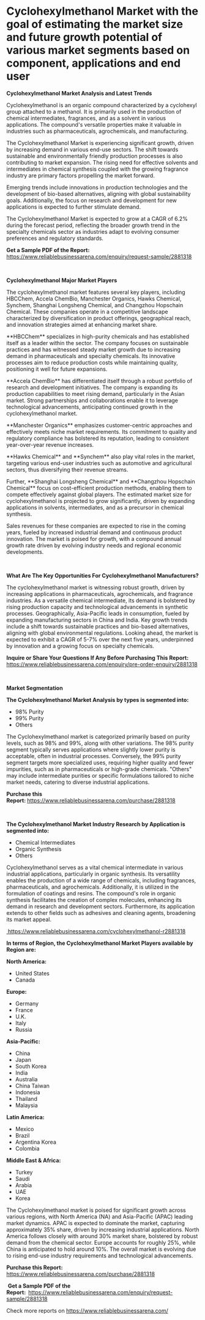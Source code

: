 <p><h1>Cyclohexylmethanol Market with the goal of estimating the market size and future growth potential of various market segments based on component, applications and end user</h1></p><p><strong>Cyclohexylmethanol Market Analysis and Latest Trends</strong></p>
<p><p>Cyclohexylmethanol is an organic compound characterized by a cyclohexyl group attached to a methanol. It is primarily used in the production of chemical intermediates, fragrances, and as a solvent in various applications. The compound's versatile properties make it valuable in industries such as pharmaceuticals, agrochemicals, and manufacturing.</p><p>The Cyclohexylmethanol Market is experiencing significant growth, driven by increasing demand in various end-use sectors. The shift towards sustainable and environmentally friendly production processes is also contributing to market expansion. The rising need for effective solvents and intermediates in chemical synthesis coupled with the growing fragrance industry are primary factors propelling the market forward.</p><p>Emerging trends include innovations in production technologies and the development of bio-based alternatives, aligning with global sustainability goals. Additionally, the focus on research and development for new applications is expected to further stimulate demand. </p><p>The Cyclohexylmethanol Market is expected to grow at a CAGR of 6.2% during the forecast period, reflecting the broader growth trend in the specialty chemicals sector as industries adapt to evolving consumer preferences and regulatory standards.</p></p>
<p><strong>Get a Sample PDF of the Report:&nbsp;</strong> <a href="https://www.reliablebusinessarena.com/enquiry/request-sample/2881318?utm_campaign=3286&utm_medium=2&utm_source=Github&utm_content=ia&utm_term=12032025&utm_id=cyclohexylmethanol">https://www.reliablebusinessarena.com/enquiry/request-sample/2881318</a></p>
<p>&nbsp;</p>
<p><strong>Cyclohexylmethanol Major Market Players</strong></p>
<p><p>The cyclohexylmethanol market features several key players, including HBCChem, Accela ChemBio, Manchester Organics, Hawks Chemical, Synchem, Shanghai Longsheng Chemical, and Changzhou Hopschain Chemical. These companies operate in a competitive landscape characterized by diversification in product offerings, geographical reach, and innovation strategies aimed at enhancing market share.</p><p>**HBCChem** specializes in high-purity chemicals and has established itself as a leader within the sector. The company focuses on sustainable practices and has witnessed steady market growth due to increasing demand in pharmaceuticals and specialty chemicals. Its innovative processes aim to reduce production costs while maintaining quality, positioning it well for future expansions.</p><p>**Accela ChemBio** has differentiated itself through a robust portfolio of research and development initiatives. The company is expanding its production capabilities to meet rising demand, particularly in the Asian market. Strong partnerships and collaborations enable it to leverage technological advancements, anticipating continued growth in the cyclohexylmethanol market.</p><p>**Manchester Organics** emphasizes customer-centric approaches and effectively meets niche market requirements. Its commitment to quality and regulatory compliance has bolstered its reputation, leading to consistent year-over-year revenue increases.</p><p>**Hawks Chemical** and **Synchem** also play vital roles in the market, targeting various end-user industries such as automotive and agricultural sectors, thus diversifying their revenue streams.</p><p>Further, **Shanghai Longsheng Chemical** and **Changzhou Hopschain Chemical** focus on cost-efficient production methods, enabling them to compete effectively against global players. The estimated market size for cyclohexylmethanol is projected to grow significantly, driven by expanding applications in solvents, intermediates, and as a precursor in chemical synthesis.</p><p>Sales revenues for these companies are expected to rise in the coming years, fueled by increased industrial demand and continuous product innovation. The market is poised for growth, with a compound annual growth rate driven by evolving industry needs and regional economic developments.</p></p>
<p>&nbsp;</p>
<p><strong>What Are The Key Opportunities For Cyclohexylmethanol Manufacturers?</strong></p>
<p><p>The cyclohexylmethanol market is witnessing robust growth, driven by increasing applications in pharmaceuticals, agrochemicals, and fragrance industries. As a versatile chemical intermediate, its demand is bolstered by rising production capacity and technological advancements in synthetic processes. Geographically, Asia-Pacific leads in consumption, fueled by expanding manufacturing sectors in China and India. Key growth trends include a shift towards sustainable practices and bio-based alternatives, aligning with global environmental regulations. Looking ahead, the market is expected to exhibit a CAGR of 5-7% over the next five years, underpinned by innovation and a growing focus on specialty chemicals.</p></p>
<p><strong>Inquire or Share Your Questions If Any Before Purchasing This Report:</strong> <a href="https://www.reliablebusinessarena.com/enquiry/pre-order-enquiry/2881318?utm_campaign=3286&utm_medium=2&utm_source=Github&utm_content=ia&utm_term=12032025&utm_id=cyclohexylmethanol">https://www.reliablebusinessarena.com/enquiry/pre-order-enquiry/2881318</a></p>
<p>&nbsp;</p>
<p><strong>Market Segmentation</strong></p>
<p><strong>The Cyclohexylmethanol Market Analysis by types is segmented into:</strong></p>
<p><ul><li>98% Purity</li><li>99% Purity</li><li>Others</li></ul></p>
<p><p>The Cyclohexylmethanol market is categorized primarily based on purity levels, such as 98% and 99%, along with other variations. The 98% purity segment typically serves applications where slightly lower purity is acceptable, often in industrial processes. Conversely, the 99% purity segment targets more specialized uses, requiring higher quality and fewer impurities, such as in pharmaceuticals or high-grade chemicals. "Others" may include intermediate purities or specific formulations tailored to niche market needs, catering to diverse industrial applications.</p></p>
<p><strong>Purchase this Report:&nbsp;</strong><a href="https://www.reliablebusinessarena.com/purchase/2881318?utm_campaign=3286&utm_medium=2&utm_source=Github&utm_content=ia&utm_term=12032025&utm_id=cyclohexylmethanol">https://www.reliablebusinessarena.com/purchase/2881318</a></p>
<p>&nbsp;</p>
<p><strong>The Cyclohexylmethanol Market Industry Research by Application is segmented into:</strong></p>
<p><ul><li>Chemical Intermediates</li><li>Organic Synthesis</li><li>Others</li></ul></p>
<p><p>Cyclohexylmethanol serves as a vital chemical intermediate in various industrial applications, particularly in organic synthesis. Its versatility enables the production of a wide range of chemicals, including fragrances, pharmaceuticals, and agrochemicals. Additionally, it is utilized in the formulation of coatings and resins. The compound's role in organic synthesis facilitates the creation of complex molecules, enhancing its demand in research and development sectors. Furthermore, its application extends to other fields such as adhesives and cleaning agents, broadening its market appeal.</p></p>
<p><a href="https://www.reliablebusinessarena.com/cyclohexylmethanol-r2881318?utm_campaign=3286&utm_medium=2&utm_source=Github&utm_content=ia&utm_term=12032025&utm_id=cyclohexylmethanol">&nbsp;https://www.reliablebusinessarena.com/cyclohexylmethanol-r2881318</a></p>
<p><strong>In terms of Region, the Cyclohexylmethanol Market Players available by Region are:</strong></p>
<p>
    <p> <strong> North America: </strong>
        <ul>
            <li>United States</li>
            <li>Canada</li>
        </ul>
        </p> 
    <p> <strong> Europe: </strong>
        <ul>
            <li>Germany</li>
            <li>France</li>
            <li>U.K.</li>
            <li>Italy</li>
            <li>Russia</li>
        </ul>
        </p> 
    <p> <strong> Asia-Pacific: </strong>
        <ul>
            <li>China</li>
            <li>Japan</li>
            <li>South Korea</li>
            <li>India</li>
            <li>Australia</li>
            <li>China Taiwan</li>
            <li>Indonesia</li>
            <li>Thailand</li>
            <li>Malaysia</li>
        </ul>
        </p> 
    <p> <strong> Latin America: </strong>
        <ul>
            <li>Mexico</li>
            <li>Brazil</li>
            <li>Argentina Korea</li>
            <li>Colombia</li>
        </ul>
        </p> 
    <p> <strong> Middle East & Africa: </strong>
        <ul>
            <li>Turkey</li>
            <li>Saudi</li>
            <li>Arabia</li>
            <li>UAE</li>
            <li>Korea</li>
        </ul>
    </p>
    </p>
<p><p>The Cyclohexylmethanol market is poised for significant growth across various regions, with North America (NA) and Asia-Pacific (APAC) leading market dynamics. APAC is expected to dominate the market, capturing approximately 35% share, driven by increasing industrial applications. North America follows closely with around 30% market share, bolstered by robust demand from the chemical sector. Europe accounts for roughly 25%, while China is anticipated to hold around 10%. The overall market is evolving due to rising end-use industry requirements and technological advancements.</p></p>
<p><strong>Purchase this Report: </strong><a href="https://www.reliablebusinessarena.com/purchase/2881318?utm_campaign=3286&utm_medium=2&utm_source=Github&utm_content=ia&utm_term=12032025&utm_id=cyclohexylmethanol">https://www.reliablebusinessarena.com/purchase/2881318</a></p>
<p>&nbsp;<strong>Get a Sample PDF of the Report:&nbsp;&nbsp;</strong><a href="https://www.reliablebusinessarena.com/enquiry/request-sample/2881318?utm_campaign=3286&utm_medium=2&utm_source=Github&utm_content=ia&utm_term=12032025&utm_id=cyclohexylmethanol">https://www.reliablebusinessarena.com/enquiry/request-sample/2881318</a></p>
<p><strong></strong></p>
<p>Check more reports on <a href="https://www.reliablebusinessarena.com/?utm_campaign=3286&utm_medium=2&utm_source=Github&utm_content=ia&utm_term=12032025&utm_id=cyclohexylmethanol">https://www.reliablebusinessarena.com/</a></p>